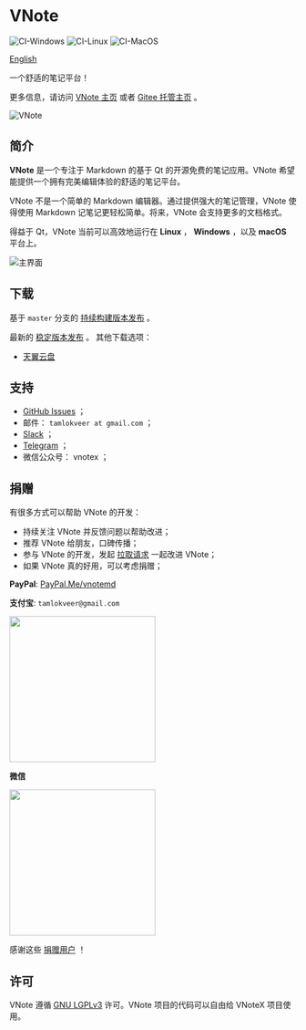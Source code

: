 # VNote
![CI-Windows](https://github.com/vnotex/vnote/workflows/CI-Windows/badge.svg) ![CI-Linux](https://github.com/vnotex/vnote/workflows/CI-Linux/badge.svg) ![CI-MacOS](https://github.com/vnotex/vnote/workflows/CI-MacOS/badge.svg)

[English](README.md)

一个舒适的笔记平台！

更多信息，请访问 [VNote 主页](https://tamlok.gitee.io/vnote) 或者 [Gitee 托管主页](https://tamlok.gitee.io/vnote) 。

![VNote](pics/vnote.png)

## 简介
**VNote** 是一个专注于 Markdown 的基于 Qt 的开源免费的笔记应用。VNote 希望能提供一个拥有完美编辑体验的舒适的笔记平台。

VNote 不是一个简单的 Markdown 编辑器。通过提供强大的笔记管理，VNote 使得使用 Markdown 记笔记更轻松简单。将来，VNote 会支持更多的文档格式。

得益于 Qt，VNote 当前可以高效地运行在 **Linux** ， **Windows** ，以及 **macOS** 平台上。

![主界面](pics/main.png)

## 下载
基于 `master` 分支的 [持续构建版本发布](https://github.com/vnotex/vnote/releases/tag/continuous-build) 。

最新的 [稳定版本发布](https://github.com/vnotex/vnote/releases/latest) 。 其他下载选项：

* [天翼云盘](https://cloud.189.cn/t/Av67NvmEJVBv)

## 支持
* [GitHub Issues](https://github.com/vnotex/vnote/issues) ；
* 邮件： `tamlokveer at gmail.com` ；
* [Slack](https://join.slack.com/t/vnote/shared_invite/enQtNDg2MzY0NDg3NzI4LTVhMzBlOTY0YzVhMmQyMTFmZDdhY2M3MDQxYTBjOTA2Y2IxOGRiZjg2NzdhMjkzYmUyY2VkMWJlZTNhMTQyODU) ；
* [Telegram](https://t.me/vnotex) ；
* 微信公众号： vnotex ；

## 捐赠
有很多方式可以帮助 VNote 的开发：

* 持续关注 VNote 并反馈问题以帮助改进；
* 推荐 VNote 给朋友，口碑传播；
* 参与 VNote 的开发，发起 [拉取请求](https://github.com/vnotex/vnote/pulls) 一起改进 VNote；
* 如果 VNote 真的好用，可以考虑捐赠；

**PayPal**: [PayPal.Me/vnotemd](https://www.paypal.me/vnotemd)

**支付宝**: `tamlokveer@gmail.com`

<img src="pics/alipay.png" width="256px" height="256px" />

**微信**

<img src="pics/wechat_pay.png" width="256px" height="256px" />

感谢这些 [捐赠用户](https://github.com/vnotex/vnote/wiki/Donate-List) ！

## 许可
VNote 遵循 [GNU LGPLv3](https://opensource.org/licenses/LGPL-3.0) 许可。VNote 项目的代码可以自由给 VNoteX 项目使用。
